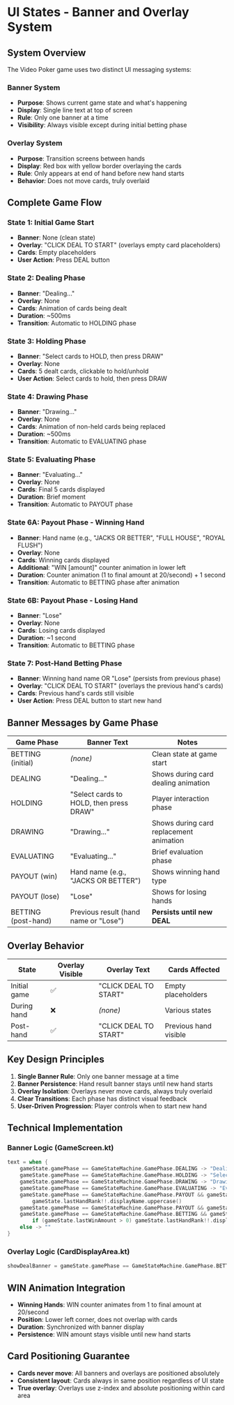 # UI States - Banner and Overlay System

## System Overview

The Video Poker game uses two distinct UI messaging systems:

### **Banner System**
- **Purpose**: Shows current game state and what's happening
- **Display**: Single line text at top of screen
- **Rule**: Only one banner at a time
- **Visibility**: Always visible except during initial betting phase

### **Overlay System**
- **Purpose**: Transition screens between hands
- **Display**: Red box with yellow border overlaying the cards
- **Rule**: Only appears at end of hand before new hand starts
- **Behavior**: Does not move cards, truly overlaid

## Complete Game Flow

### **State 1: Initial Game Start**
- **Banner**: None (clean state)
- **Overlay**: "CLICK DEAL TO START" (overlays empty card placeholders)
- **Cards**: Empty placeholders
- **User Action**: Press DEAL button

### **State 2: Dealing Phase**
- **Banner**: "Dealing..."
- **Overlay**: None
- **Cards**: Animation of cards being dealt
- **Duration**: ~500ms
- **Transition**: Automatic to HOLDING phase

### **State 3: Holding Phase**
- **Banner**: "Select cards to HOLD, then press DRAW"
- **Overlay**: None
- **Cards**: 5 dealt cards, clickable to hold/unhold
- **User Action**: Select cards to hold, then press DRAW

### **State 4: Drawing Phase**
- **Banner**: "Drawing..."
- **Overlay**: None
- **Cards**: Animation of non-held cards being replaced
- **Duration**: ~500ms
- **Transition**: Automatic to EVALUATING phase

### **State 5: Evaluating Phase**
- **Banner**: "Evaluating..."
- **Overlay**: None
- **Cards**: Final 5 cards displayed
- **Duration**: Brief moment
- **Transition**: Automatic to PAYOUT phase

### **State 6A: Payout Phase - Winning Hand**
- **Banner**: Hand name (e.g., "JACKS OR BETTER", "FULL HOUSE", "ROYAL FLUSH")
- **Overlay**: None
- **Cards**: Winning cards displayed
- **Additional**: "WIN [amount]" counter animation in lower left
- **Duration**: Counter animation (1 to final amount at 20/second) + 1 second
- **Transition**: Automatic to BETTING phase after animation

### **State 6B: Payout Phase - Losing Hand**
- **Banner**: "Lose"
- **Overlay**: None
- **Cards**: Losing cards displayed
- **Duration**: ~1 second
- **Transition**: Automatic to BETTING phase

### **State 7: Post-Hand Betting Phase**
- **Banner**: Winning hand name OR "Lose" (persists from previous phase)
- **Overlay**: "CLICK DEAL TO START" (overlays the previous hand's cards)
- **Cards**: Previous hand's cards still visible
- **User Action**: Press DEAL button to start new hand

## Banner Messages by Game Phase

| Game Phase | Banner Text | Notes |
|------------|-------------|-------|
| BETTING (initial) | *(none)* | Clean state at game start |
| DEALING | "Dealing..." | Shows during card dealing animation |
| HOLDING | "Select cards to HOLD, then press DRAW" | Player interaction phase |
| DRAWING | "Drawing..." | Shows during card replacement animation |
| EVALUATING | "Evaluating..." | Brief evaluation phase |
| PAYOUT (win) | Hand name (e.g., "JACKS OR BETTER") | Shows winning hand type |
| PAYOUT (lose) | "Lose" | Shows for losing hands |
| BETTING (post-hand) | Previous result (hand name or "Lose") | **Persists until new DEAL** |

## Overlay Behavior

| State | Overlay Visible | Overlay Text | Cards Affected |
|-------|----------------|--------------|----------------|
| Initial game | ✅ | "CLICK DEAL TO START" | Empty placeholders |
| During hand | ❌ | *(none)* | Various states |
| Post-hand | ✅ | "CLICK DEAL TO START" | Previous hand visible |

## Key Design Principles

1. **Single Banner Rule**: Only one banner message at a time
2. **Banner Persistence**: Hand result banner stays until new hand starts
3. **Overlay Isolation**: Overlays never move cards, always truly overlaid
4. **Clear Transitions**: Each phase has distinct visual feedback
5. **User-Driven Progression**: Player controls when to start new hand

## Technical Implementation

### Banner Logic (GameScreen.kt)
```kotlin
text = when {
    gameState.gamePhase == GameStateMachine.GamePhase.DEALING -> "Dealing..."
    gameState.gamePhase == GameStateMachine.GamePhase.HOLDING -> "Select cards to HOLD, then press DRAW"
    gameState.gamePhase == GameStateMachine.GamePhase.DRAWING -> "Drawing..."
    gameState.gamePhase == GameStateMachine.GamePhase.EVALUATING -> "Evaluating..."
    gameState.gamePhase == GameStateMachine.GamePhase.PAYOUT && gameState.lastWinAmount > 0 -> 
        gameState.lastHandRank!!.displayName.uppercase()
    gameState.gamePhase == GameStateMachine.GamePhase.PAYOUT && gameState.lastWinAmount == 0 -> "Lose"
    gameState.gamePhase == GameStateMachine.GamePhase.BETTING && gameState.lastHandRank != null -> 
        if (gameState.lastWinAmount > 0) gameState.lastHandRank!!.displayName.uppercase() else "Lose"
    else -> ""
}
```

### Overlay Logic (CardDisplayArea.kt)
```kotlin
showDealBanner = gameState.gamePhase == GameStateMachine.GamePhase.BETTING && gameState.dealtCards.isNotEmpty()
```

## WIN Animation Integration

- **Winning Hands**: WIN counter animates from 1 to final amount at 20/second
- **Position**: Lower left corner, does not overlap with cards
- **Duration**: Synchronized with banner display
- **Persistence**: WIN amount stays visible until new hand starts

## Card Positioning Guarantee

- **Cards never move**: All banners and overlays are positioned absolutely
- **Consistent layout**: Cards always in same position regardless of UI state
- **True overlay**: Overlays use z-index and absolute positioning within card area